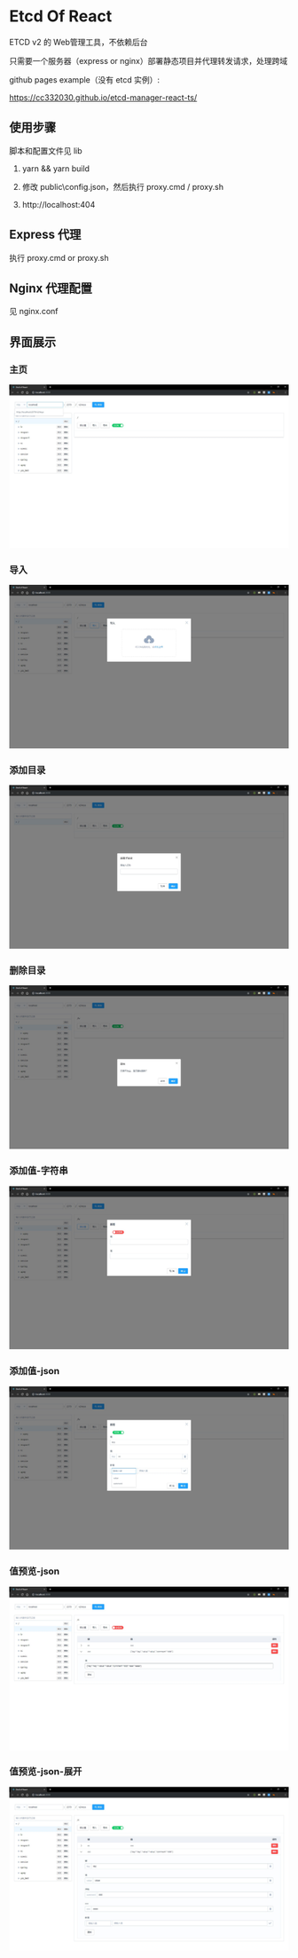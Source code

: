 
# Etcd Of React

ETCD v2 的 Web管理工具，不依赖后台

只需要一个服务器（express or nginx）部署静态项目并代理转发请求，处理跨域

github pages example（没有 etcd 实例）: 

https://cc332030.github.io/etcd-manager-react-ts/

## 使用步骤

脚本和配置文件见 lib

1. yarn && yarn build

2. 修改 public\config.json，然后执行 proxy.cmd / proxy.sh

3. http://localhost:404

## Express 代理

执行 proxy.cmd or proxy.sh

## Nginx 代理配置
见 nginx.conf

## 界面展示

### 主页
![主页](.readme_images/主页.jpg)

### 导入
![导入](.readme_images/导入.jpg)

### 添加目录
![添加目录](.readme_images/添加目录.jpg)

### 删除目录
![删除目录](.readme_images/删除目录.jpg)

### 添加值-字符串
![添加值](.readme_images/添加值-字符串.jpg)

### 添加值-json
![添加值](.readme_images/添加值-json.jpg)

### 值预览-json
![值预览](.readme_images/值预览-json.jpg)

### 值预览-json-展开
![值预览](.readme_images/值预览-json-展开.jpg)
